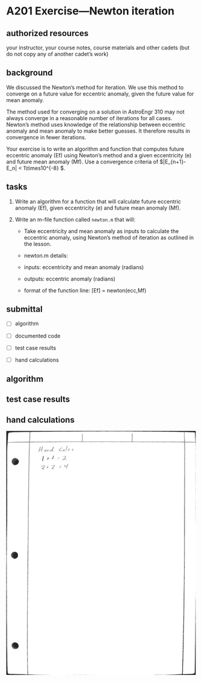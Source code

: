 # A201 Exercise—Newton iteration

## authorized resources

 your instructor, your course notes, course materials and other cadets (but do not copy any of another cadet’s work)



## background 

We discussed the Newton’s method for iteration. We use this method to converge on a future value for eccentric anomaly, given the future value for mean anomaly.

The method used for converging on a solution in AstroEngr 310 may not always converge in a reasonable number of iterations for all cases. Newton’s method uses knowledge of the relationship between eccentric anomaly and mean anomaly to make better guesses. It therefore results in convergence in fewer iterations.

Your exercise is to write an algorithm and function that computes future eccentric anomaly (E­f) using Newton’s method and a given eccentricity (e) and future mean anomaly (Mf). Use a convergence criteria of $|E_{n+1}-E_n| < 1\times10^{-8} $.



## tasks

1. Write an algorithm for a function that will calculate future eccentric anomaly (E­f), given eccentricity (e) and future mean anomaly (Mf).

2. Write an m-file function called `newton.m` that will:

   - Take eccentricity and mean anomaly as inputs to calculate the eccentric anomaly, using Newton’s method of iteration as outlined in the lesson.

   - newton.m details:

   - inputs: eccentricity and mean anomaly (radians)

   - outputs: eccentric anomaly (radians)

   - format of the function line: [Ef] = newton(ecc,Mf)



## submittal 

- [ ] algorithm
- [ ] documented code
- [ ] test case results
- [ ] hand calculations



## algorithm



## test case results



## hand calculations

![](../sources/hand_calc_example.jpg)

 
